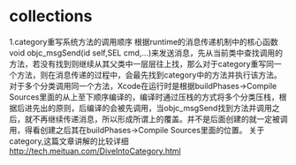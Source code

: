 # collections

1.category重写系统方法的调用顺序
根据runtime的消息传递机制中的核心函数void objc_msgSend(id self,SEL cmd,...)来发送消息，先从当前类中查找调用的方法，若没有找到则继续从其父类中一层层往上找，那么对于category重写同一个方法，则在消息传递的过程中，会最先找到category中的方法并执行该方法。对于多个分类调用同一个方法，Xcode在运行时是根据buildPhases->Compile Sources里面的从上至下顺序编译的，编译时通过压栈的方式将多个分类压栈，根据后进先出的原则，后编译的会被先调用，当objc_msgSend找到方法并调用之后，就不再继续传递消息，所以形成所谓上的覆盖。并不是后面创建的就一定被调用，得看创建之后其在buildPhases->Compile Sources里面的位置。
关于category,这篇文章讲解的比较详细 <font color=#00ffff>http://tech.meituan.com/DiveIntoCategory.html</font>
